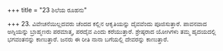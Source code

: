 +++
title = "23 ಶಿಲೆಯ ರೂಹನು"

+++
23. ವಿವೇಚನೆಯಿಲ್ಲದವರು ಚೆಂದದ ಕಲ್ಲಿನ ಆಕೃತಿಯನ್ನು ದೈವವೆಂದು ಪೂಜಿಸುತ್ತಾರೆ. ಪಾವನವಾದ ಅಗ್ನಿಯನ್ನು ಬ್ರಾಹ್ಮಣರು ಪರಮಾತ್ಮ, ಪರದೈವ ಎಂದು ಕರೆಯುತ್ತಾರೆ. ಶ್ರೇಷ್ಠರಾದ ಯೋಗಿಗಳು ತಮ್ಮ ಹೃದಯದಲ್ಲಿ  ಭಗವಂತನನ್ನು ಕಾಣುತ್ತಾರೆ. ಜನರು ಈ ರೀತಿ ನಾನಾ ಬಗೆಯಲ್ಲಿ ದೇವರನ್ನು ಕಾಣುತ್ತಾರೆ.